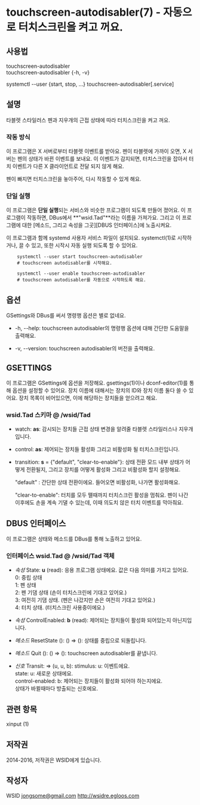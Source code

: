 # touchscreen-autodisabler(7) - 자동으로 터치스크린을 켜고 꺼요.

## 사용법

touchscreen-autodisabler  
touchscreen-autodisabler {-h, -v}

systemctl --user {start, stop, ...} touchscreen-autodisabler[.service]

## 설명

타블렛 스타일러스 펜과 지우개의 근접 상태에 따라 터치스크린을 켜고 꺼요.

### 작동 방식

이 프로그램은 X 서버로부터 타블렛 이벤트를 받아요. 펜이 타블렛에 가까이 오면,
X 서버는 펜의 상태가 바뀐 이벤트를 보내요. 이 이벤트가 감지되면, 터치스크린을
잡아서 터치 이벤트가 다른 X 클라이언트로 전달 되지 않게 해요.

펜이 빠지면 터치스크린을 놓아주어, 다시 작동할 수 있게 해요.

### 단일 실행

이 프로그램은 **단일 실행**되는 서비스와 비슷한 프로그램이 되도록 만들어 졌어요.
이 프로그램이 작동하면, DBus에서 **"wsid.Tad"**라는 이름을 가져가요. 그리고
이 프로그램에 대한 [메소드, 그리고 속성을 그곳][DBUS 인터페이스]에 노출시켜요.

이 프로그램과 함께 systemd 사용자 서비스 파일이 설치되요. systemctl(1)로
시작하거나, 끌 수 있고, 또한 시작시 자동 실행 되도록 할 수 있어요.

        systemctl --user start touchscreen-autodisabler
        # touchscreen autodisabler를 시작해요.

        systemctl --user enable touchscreen-autodisabler
        # touchscreen autodisabler를 자동으로 시작하도록 해요.

## 옵션

GSettings와 DBus를 써서 명령행 옵션은 별로 없네요.

 * -h, --help:
     touchscreen autodisabler의 명령행 옵션에 대해 간단한 도움말을 출력해요.

 * -v, --version:
     touchscreen autodisabler의 버전을 출력해요.

## GSETTINGS

이 프로그램은 GSettings에 옵션을 저장해요. gsettings(1)이나 dconf-editor(1)를
통해 옵션을 설정할 수 있어요. 장치 이름에 대해서는 장치의 ID와 장치 이름 둘다
쓸 수 있어요. 장치 목록이 비어있으면, 이에 해당하는 장치들을 얻으려고 해요.

### wsid.Tad 스키마 @ /wsid/Tad

 * watch: **as**:
    감시되는 장치들
    근접 상태 변경을 알려줄 타블렛 스타일러스나 지우개입니다.

 * control: **as**:
    제어되는 장치들
    활성화 그리고 비활성화 될 터치스크린입니다.

 * transition: **s** = {"default", "clear-to-enable"}:
    상태 전환 모드
    내부 상태가 어떻게 전환될지, 그리고 장치를 어떻게 활성화 그리고 비활성화 할지
    설정해요.

    "default" : 간단한 상태 전환이에요. 들어오면 비활성화, 나가면 활성화해요.

    "clear-to-enable": 터치를 모두 뗄때까지 터치스크린 활성을 멈춰요. 펜이 나간
    이후에도 손을 계속 기댈 수 있는데, 이때 의도치 않은 터치 이벤트를 막아줘요.

## DBUS 인터페이스

이 프로그램은 상태와 메소드를 DBus를 통해 노출하고 있어요.

### 인터페이스 wsid.Tad @ /wsid/Tad 객체

 * _속성_ State: **u** (read):
   응용 프로그램 상태에요. 값은 다음 의미를 가지고 있어요.  
   0: 중립 상태  
   1: 펜 상태  
   2: 펜 기댐 상태 (손이 터치스크린에 기대고 있어요.)  
   3: 여전히 기댐 상태. (펜은 나갔지만 손은 여전히 기대고 있어요.)  
   4: 터치 상태. (터치스크린 사용중이에요.)

 * _속성_ ControlEnabled: **b** (read):
   제어되는 장치들이 활성화 되어있는지 아닌지입니다.

 * _메소드_ ResetState (): () => ():
   상태를 중립으로 되돌립니다.

 * _메소드_ Quit (): () => ():
   touchscreen autodisabler를 끝냅니다.

 * _신호_ Transit: => (u, u, b):
               stimulus: u: 이벤트에요.  
               state: u: 새로운 상태에요.  
               control-enabled: b: 제어되는 장치들이 활성화 되어야 하는지에요.  
    상태가 바뀔때마다 방출되는 신호에요.
       
## 관련 항목

xinput (1)

## 저작권

2014-2016, 저작권은 WSID에게 있습니다.

## 작성자

WSID <jongsome@gmail.com> <http://wsidre.egloos.com>
